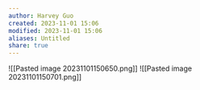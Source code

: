 ```yaml
---
author: Harvey Guo
created: 2023-11-01 15:06
modified: 2023-11-01 15:06
aliases: Untitled
share: true
---
```

![[Pasted image 20231101150650.png]]
![[Pasted image 20231101150701.png]]
